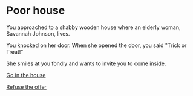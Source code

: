 # Poor house
You approached to a shabby wooden house where an elderly woman, Savannah Johnson, lives.  

You knocked on her door. When she opened the door, you said "Trick or Treat!"  

She smiles at you fondly and wants to invite you to come inside.  

[Go in the house](go-in.md) 

[Refuse the offer](refuse.md)